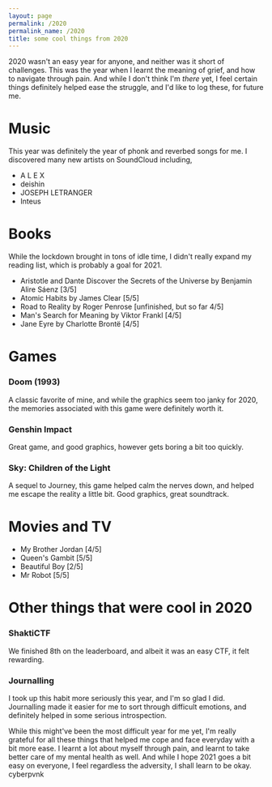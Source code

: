 ```yaml
---
layout: page
permalink: /2020
permalink_name: /2020
title: some cool things from 2020
---
```

2020 wasn't an easy year for anyone, and neither was it short of challenges. This was the year when I learnt the meaning of grief, and how to navigate through pain.
And while I don't think I'm *there* yet, I feel certain things definitely helped ease the struggle, and I'd like to log these, for future me.

# Music
This year was definitely the year of phonk and reverbed songs for me. I discovered many new artists on SoundCloud including, 
- A L E X
- deishin
- JOSEPH LETRANGER
- Inteus

# Books
While the lockdown brought in tons of idle time, I didn't really expand my reading list, which is probably a goal for 2021. 
- Aristotle and Dante Discover the Secrets of the Universe by Benjamin Alire Sáenz [3/5]
- Atomic Habits by James Clear [5/5]
- Road to Reality by Roger Penrose [unfinished, but so far 4/5]
- Man's Search for Meaning by Viktor Frankl [4/5]
- Jane Eyre by Charlotte Brontë [4/5]

# Games
### Doom (1993)
A classic favorite of mine, and while the graphics seem too janky for 2020, the memories associated with this game were definitely worth it.
### Genshin Impact
Great game, and good graphics, however gets boring a bit too quickly. 
### Sky: Children of the Light
A sequel to Journey, this game helped calm the nerves down, and helped me escape the reality a little bit. Good graphics, great soundtrack.

# Movies and TV
- My Brother Jordan [4/5]
- Queen's Gambit [5/5]
- Beautiful Boy [2/5]
- Mr Robot [5/5]

# Other things that were cool in 2020
### ShaktiCTF
We finished 8th on the leaderboard, and albeit it was an easy CTF, it felt rewarding. 
### Journalling 
I took up this habit more seriously this year, and I'm so glad I did. Journalling made it easier for me to sort through difficult emotions, and definitely helped in 
some serious introspection.


While this might've been the most difficult year for me yet, I'm really grateful for all these things that helped me cope and face everyday with a bit more ease.
I learnt a lot about myself through pain, and learnt to take better care of my mental health as well. And while I hope 2021 goes a bit easy on everyone, I feel
regardless the adversity, I shall learn to be okay.
cyberpvnk






